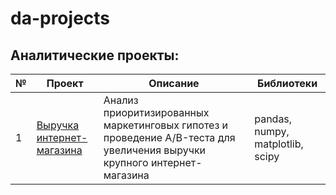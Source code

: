 # da-projects

## Аналитические проекты:
|№|Проект|Описание|Библиотеки|
|-|------|--------|----------|
|1|[Выручка интернет-магазина](https://github.com/AlexEgorova/da-projects/blob/main/Выручка%20интернет-магазина%20(АВ-тест)/da-business-decision-ishop.ipynb)|Анализ приоритизированных маркетинговых гипотез и проведение A/B-теста для увеличения выручки крупного интернет-магазина| pandas, numpy, matplotlib, scipy|
